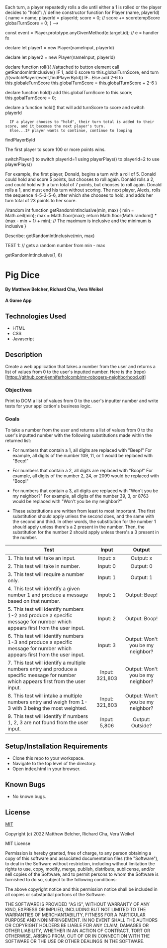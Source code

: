 

Each turn, a player repeatedly rolls a die until either a 1 is rolled or the player decides to "hold":
  // define constructor function for 
  Player (name, playerId) 
    { name = name; 
    playerId = playerId;
    score = 0;          // score += scoretempScore
    globalTurnScore = 0;
    }
 -->

const event = Player.prototype.anyGivenMethod(e.target.id); // e = handler fx

declare let player1 = new Player(nameInput, playerId)

declare let player2 = new Player(nameInput, playerId)


declare function roll(){ //attached to button element
  call getRandomIntInclusive()
    IF 1, add 0 score to this.globalTurnScore, end turn //(switchPlayer(event,findPlayerById))
      IF...Else add 2-6 to this.globaleTurnScore
      this.globalTurnScore = this.globalTurnScore + 2-6
    }

declare function hold()
  add this.globalTurnScore to this.score;
  this.gobalTurnScore = 0;














  declare a function hold() that will add turnScore to score and switch playerId
      
      IF a player chooses to "hold", their turn total is added to their score, and it becomes the next player's turn.
      Else...IF player wants to continue, continue to looping

findPlayerById


The first player to score 100 or more points wins.

switchPlayer() to switch playerId=1 using playerPlays() to playerId=2 to use playerPlays()



For example, the first player, Donald, begins a turn with a roll of 5. Donald could hold and score 5 points, but chooses to roll again. Donald rolls a 2, and could hold with a turn total of 7 points, but chooses to roll again. Donald rolls a 1, and must end his turn without scoring. The next player, Alexis, rolls the sequence 4-5-3-5-6, after which she chooses to hold, and adds her turn total of 23 points to her score.


//random int
function getRandomIntInclusive(min, max) {
  min = Math.ceil(min);
  max = Math.floor(max);
  return Math.floor(Math.random() * (max - min + 1) + min); // The maximum is inclusive and the minimum is inclusive
}


Describe: getRandomIntInclusive(min, max)

TEST 1: // gets a random number from min - max


getRandomIntInclusive(1, 6)



# Pig Dice

#### By Matthew Belcher, Richard Cha, Vera Weikel

#### A Game App

## Technologies Used

* HTML 
* CSS 
* Javascript

## Description
Create a web application that takes a number from the user and returns a list of values from 0 to the user's inputted number. Here is the (repo)[https://github.com/jenniferholcomb/mr-robogers-neighborhood.git]

### Objectives 

Print to DOM a list of values from 0 to the user's inputter number and write tests for your application's business logic. 

### Goals

To take a number from the user and returns a list of values from 0 to the user's inputted number with the following substitutions made within the returned list:

* For numbers that contain a 1, all digits are replaced with "Beep!"
For example, all digits of the number 109, 11, or 1 would be replaced with "Beep!"
* For numbers that contain a 2, all digits are replaced with "Boop!"
For example, all digits of the number 2, 24, or 2099 would be replaced with "Boop!"
* For numbers that contain a 3, all digits are replaced with "Won't you be my neighbor?"
For example, all digits of the number 39, 3, or 8763 would be replaced with "Won't you be my neighbor?"

* These substitutions are written from least to most important. The first substitution should apply unless the second does, and the same with the second and third. In other words, the substitution for the number 1 should apply unless there's a 2 present in the number. Then, the substitution for the number 2 should apply unless there's a 3 present in the number.

| Test | Input | Output |
|--------|:------:|:-----:|
| 1.  This test will take an input. | Input: x  |  Output: x |
| 2.  This test will take in number. | Input: 0 |  Output: 0 |
| 3.   This test will require a number only. | Input: 1 |  Output: 1 |
| 4.  This test will identify a given number 1 and produce a message based on that number. | Input: 1 |  Output: Beep! |
| 5.  This test will identify numbers 1-2 and produce a specific message for number which appears first from the user input. | Input: 2 |  Output: Boop!|
| 6.  This test will identify numbers 1-3 and produce a specific message for number which appears first from the user input. | Input: 3 |  Output: Won't you be my neighbor?|
| 7.  This test will identify a multiple numbers entry and produce a specific message for number which appears first from the user input. | Input: 321,803 |  Output: Won't you be my neighbor?|
| 8.  This test will intake a multiple numbers entry and weigh from 1-3 with 3 being the most weighted. | Input: 321,803 |  Output: Won't you be my neighbor?|
| 9.  This test will identify if numbers 1, 2, 3 are not found from the user input. | Input: 5,806 |  Output: Outside?|


## Setup/Installation Requirements

* Clone this repo to your workspace.
* Navigate to the top level of the directory.
* Open index.html in your browser.

## Known Bugs

* No known bugs.

## License

[MIT](https://choosealicense.com/licenses/mit/)

Copyright (c) 2022 Matthew Belcher, Richard Cha, Vera Weikel

MIT License

Permission is hereby granted, free of charge, to any person obtaining a copy
of this software and associated documentation files (the "Software"), to deal
in the Software without restriction, including without limitation the rights
to use, copy, modify, merge, publish, distribute, sublicense, and/or sell
copies of the Software, and to permit persons to whom the Software is
furnished to do so, subject to the following conditions:

The above copyright notice and this permission notice shall be included in all
copies or substantial portions of the Software.

THE SOFTWARE IS PROVIDED "AS IS", WITHOUT WARRANTY OF ANY KIND, EXPRESS OR
IMPLIED, INCLUDING BUT NOT LIMITED TO THE WARRANTIES OF MERCHANTABILITY,
FITNESS FOR A PARTICULAR PURPOSE AND NONINFRINGEMENT. IN NO EVENT SHALL THE
AUTHORS OR COPYRIGHT HOLDERS BE LIABLE FOR ANY CLAIM, DAMAGES OR OTHER
LIABILITY, WHETHER IN AN ACTION OF CONTRACT, TORT OR OTHERWISE, ARISING FROM,
OUT OF OR IN CONNECTION WITH THE SOFTWARE OR THE USE OR OTHER DEALINGS IN THE
SOFTWARE.